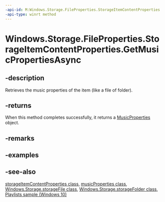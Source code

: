 ```yaml
---
-api-id: M:Windows.Storage.FileProperties.StorageItemContentProperties.GetMusicPropertiesAsync
-api-type: winrt method
---
```


<!-- Method syntax
public Windows.Foundation.IAsyncOperation<Windows.Storage.FileProperties.MusicProperties> GetMusicPropertiesAsync()
-->

# Windows.Storage.FileProperties.StorageItemContentProperties.GetMusicPropertiesAsync

## -description
Retrieves the music properties of the item (like a file of folder).

## -returns
When this method completes successfully, it returns a [MusicProperties](musicproperties.md) object.

## -remarks

## -examples

## -see-also
[storageItemContentProperties class](storageitemcontentproperties.md), [musicProperties class](musicproperties.md), [Windows.Storage.storageFile class](../windows.storage/storagefile.md), [Windows.Storage.storageFolder class](../windows.storage/storagefolder.md), [Playlists sample (Windows 10)](https://github.com/Microsoft/Windows-universal-samples/tree/master/Samples/Playlists)
